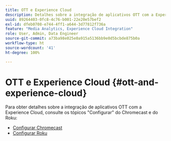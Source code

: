 ```yaml
---
title: OTT e Experience Cloud
description: Detalhes sobre a integração de aplicativos OTT com a Experience Cloud.
uuid: 89264403-0fc8-4c76-b001-22e20e57bef2
exl-id: dfeb0708-e744-4ff1-a644-3d77812f736a
feature: "Media Analytics, Experience Cloud Integration"
role: User, Admin, Data Engineer
source-git-commit: a73ba98e025e0a915a5136bb9e0d5bcbde875b0a
workflow-type: ht
source-wordcount: '41'
ht-degree: 100%

---
```


# OTT e Experience Cloud {#ott-and-experience-cloud}

Para obter detalhes sobre a integração de aplicativos OTT com a Experience Cloud, consulte os tópicos &quot;Configurar&quot; do Chromecast e do Roku:

* [Configurar Chromecast](/help/implementation/media-sdk/setup/set-up-chromecast.md)
* [Configurar Roku](/help/implementation/media-sdk/setup/set-up-roku.md)
